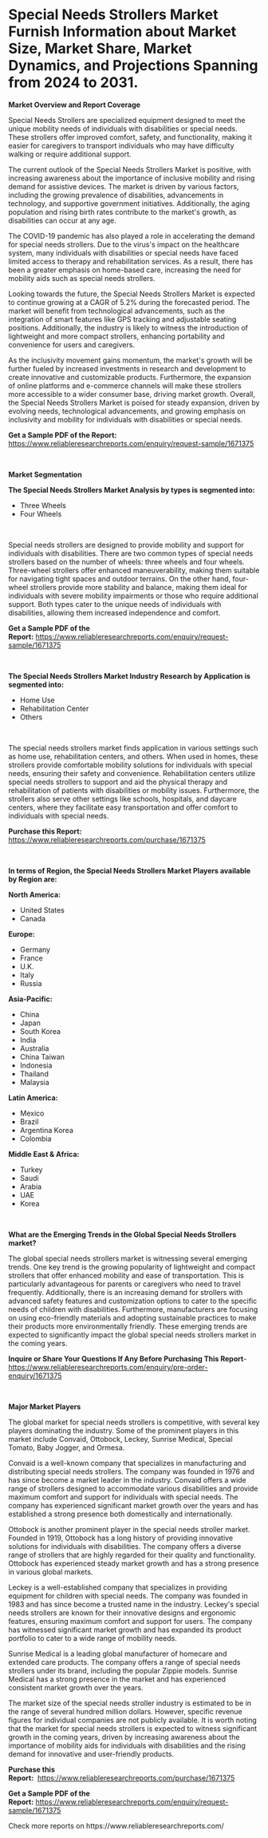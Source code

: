 <p><h1>Special Needs Strollers Market Furnish Information about Market Size, Market Share, Market Dynamics, and Projections Spanning from 2024 to 2031.</h1></p><p><strong>Market Overview and Report Coverage</strong></p>
<p><p>Special Needs Strollers are specialized equipment designed to meet the unique mobility needs of individuals with disabilities or special needs. These strollers offer improved comfort, safety, and functionality, making it easier for caregivers to transport individuals who may have difficulty walking or require additional support.</p><p>The current outlook of the Special Needs Strollers Market is positive, with increasing awareness about the importance of inclusive mobility and rising demand for assistive devices. The market is driven by various factors, including the growing prevalence of disabilities, advancements in technology, and supportive government initiatives. Additionally, the aging population and rising birth rates contribute to the market's growth, as disabilities can occur at any age.</p><p>The COVID-19 pandemic has also played a role in accelerating the demand for special needs strollers. Due to the virus's impact on the healthcare system, many individuals with disabilities or special needs have faced limited access to therapy and rehabilitation services. As a result, there has been a greater emphasis on home-based care, increasing the need for mobility aids such as special needs strollers.</p><p>Looking towards the future, the Special Needs Strollers Market is expected to continue growing at a CAGR of 5.2% during the forecasted period. The market will benefit from technological advancements, such as the integration of smart features like GPS tracking and adjustable seating positions. Additionally, the industry is likely to witness the introduction of lightweight and more compact strollers, enhancing portability and convenience for users and caregivers.</p><p>As the inclusivity movement gains momentum, the market's growth will be further fueled by increased investments in research and development to create innovative and customizable products. Furthermore, the expansion of online platforms and e-commerce channels will make these strollers more accessible to a wider consumer base, driving market growth. Overall, the Special Needs Strollers Market is poised for steady expansion, driven by evolving needs, technological advancements, and growing emphasis on inclusivity and mobility for individuals with disabilities or special needs.</p></p>
<p><strong>Get a Sample PDF of the Report:</strong> <a href="https://www.reliableresearchreports.com/enquiry/request-sample/1671375">https://www.reliableresearchreports.com/enquiry/request-sample/1671375</a></p>
<p>&nbsp;</p>
<p><strong>Market Segmentation</strong></p>
<p><strong>The Special Needs Strollers Market Analysis by types is segmented into:</strong></p>
<p><ul><li>Three Wheels</li><li>Four Wheels</li></ul></p>
<p>&nbsp;</p>
<p><p>Special needs strollers are designed to provide mobility and support for individuals with disabilities. There are two common types of special needs strollers based on the number of wheels: three wheels and four wheels. Three-wheel strollers offer enhanced maneuverability, making them suitable for navigating tight spaces and outdoor terrains. On the other hand, four-wheel strollers provide more stability and balance, making them ideal for individuals with severe mobility impairments or those who require additional support. Both types cater to the unique needs of individuals with disabilities, allowing them increased independence and comfort.</p></p>
<p><strong>Get a Sample PDF of the Report:</strong>&nbsp;<a href="https://www.reliableresearchreports.com/enquiry/request-sample/1671375">https://www.reliableresearchreports.com/enquiry/request-sample/1671375</a></p>
<p>&nbsp;</p>
<p><strong>The Special Needs Strollers Market Industry Research by Application is segmented into:</strong></p>
<p><ul><li>Home Use</li><li>Rehabilitation Center</li><li>Others</li></ul></p>
<p>&nbsp;</p>
<p><p>The special needs strollers market finds application in various settings such as home use, rehabilitation centers, and others. When used in homes, these strollers provide comfortable mobility solutions for individuals with special needs, ensuring their safety and convenience. Rehabilitation centers utilize special needs strollers to support and aid the physical therapy and rehabilitation of patients with disabilities or mobility issues. Furthermore, the strollers also serve other settings like schools, hospitals, and daycare centers, where they facilitate easy transportation and offer comfort to individuals with special needs.</p></p>
<p><strong>Purchase this Report:</strong>&nbsp; <a href="https://www.reliableresearchreports.com/purchase/1671375">https://www.reliableresearchreports.com/purchase/1671375</a></p>
<p>&nbsp;</p>
<p><strong>In terms of Region, the Special Needs Strollers Market Players available by Region are:</strong></p>
<p>
    <p> <strong> North America: </strong>
        <ul>
            <li>United States</li>
            <li>Canada</li>
        </ul>
        </p> 
    <p> <strong> Europe: </strong>
        <ul>
            <li>Germany</li>
            <li>France</li>
            <li>U.K.</li>
            <li>Italy</li>
            <li>Russia</li>
        </ul>
        </p> 
    <p> <strong> Asia-Pacific: </strong>
        <ul>
            <li>China</li>
            <li>Japan</li>
            <li>South Korea</li>
            <li>India</li>
            <li>Australia</li>
            <li>China Taiwan</li>
            <li>Indonesia</li>
            <li>Thailand</li>
            <li>Malaysia</li>
        </ul>
        </p> 
    <p> <strong> Latin America: </strong>
        <ul>
            <li>Mexico</li>
            <li>Brazil</li>
            <li>Argentina Korea</li>
            <li>Colombia</li>
        </ul>
        </p> 
    <p> <strong> Middle East & Africa: </strong>
        <ul>
            <li>Turkey</li>
            <li>Saudi</li>
            <li>Arabia</li>
            <li>UAE</li>
            <li>Korea</li>
        </ul>
    </p>
    </p>
<p>&nbsp;</p>
<p><strong>What are the Emerging Trends in the Global Special Needs Strollers market?</strong></p>
<p><p>The global special needs strollers market is witnessing several emerging trends. One key trend is the growing popularity of lightweight and compact strollers that offer enhanced mobility and ease of transportation. This is particularly advantageous for parents or caregivers who need to travel frequently. Additionally, there is an increasing demand for strollers with advanced safety features and customization options to cater to the specific needs of children with disabilities. Furthermore, manufacturers are focusing on using eco-friendly materials and adopting sustainable practices to make their products more environmentally friendly. These emerging trends are expected to significantly impact the global special needs strollers market in the coming years.</p></p>
<p><strong>Inquire or Share Your Questions If Any Before Purchasing This Report</strong>- <a href="https://www.reliableresearchreports.com/enquiry/pre-order-enquiry/1671375">https://www.reliableresearchreports.com/enquiry/pre-order-enquiry/1671375</a></p>
<p>&nbsp;</p>
<p><strong>Major Market Players</strong></p>
<p><p>The global market for special needs strollers is competitive, with several key players dominating the industry. Some of the prominent players in this market include Convaid, Ottobock, Leckey, Sunrise Medical, Special Tomato, Baby Jogger, and Ormesa.</p><p>Convaid is a well-known company that specializes in manufacturing and distributing special needs strollers. The company was founded in 1976 and has since become a market leader in the industry. Convaid offers a wide range of strollers designed to accommodate various disabilities and provide maximum comfort and support for individuals with special needs. The company has experienced significant market growth over the years and has established a strong presence both domestically and internationally.</p><p>Ottobock is another prominent player in the special needs stroller market. Founded in 1919, Ottobock has a long history of providing innovative solutions for individuals with disabilities. The company offers a diverse range of strollers that are highly regarded for their quality and functionality. Ottobock has experienced steady market growth and has a strong presence in various global markets.</p><p>Leckey is a well-established company that specializes in providing equipment for children with special needs. The company was founded in 1983 and has since become a trusted name in the industry. Leckey's special needs strollers are known for their innovative designs and ergonomic features, ensuring maximum comfort and support for users. The company has witnessed significant market growth and has expanded its product portfolio to cater to a wide range of mobility needs.</p><p>Sunrise Medical is a leading global manufacturer of homecare and extended care products. The company offers a range of special needs strollers under its brand, including the popular Zippie models. Sunrise Medical has a strong presence in the market and has experienced consistent market growth over the years.</p><p>The market size of the special needs stroller industry is estimated to be in the range of several hundred million dollars. However, specific revenue figures for individual companies are not publicly available. It is worth noting that the market for special needs strollers is expected to witness significant growth in the coming years, driven by increasing awareness about the importance of mobility aids for individuals with disabilities and the rising demand for innovative and user-friendly products.</p></p>
<p><strong>Purchase this Report:</strong>&nbsp;&nbsp;<a href="https://www.reliableresearchreports.com/purchase/1671375">https://www.reliableresearchreports.com/purchase/1671375</a></p>
<p></p>
<p><strong>Get a Sample PDF of the Report:</strong>&nbsp;<a href="https://www.reliableresearchreports.com/enquiry/request-sample/1671375">https://www.reliableresearchreports.com/enquiry/request-sample/1671375</a></p>
<p>Check more reports on https://www.reliableresearchreports.com/</p>